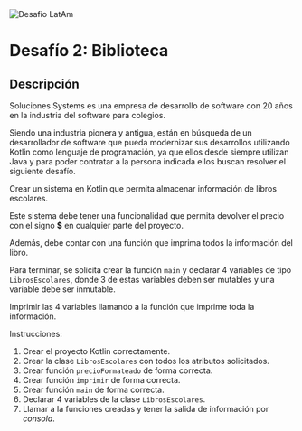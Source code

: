 <img align="center" src="https://imgur.com/fBe4l4F.png" alt="Desafio LatAm">

# Desafío 2: Biblioteca
## Descripción

Soluciones Systems es  una  empresa de  desarrollo de  software con  20  años  en  la  industria del software para colegios.

Siendo una industria pionera y antigua, están en búsqueda de un desarrollador de software que pueda modernizar sus desarrollos utilizando Kotlin como lenguaje de programación, ya que ellos desde siempre utilizan Java y para poder contratar a la persona indicada ellos buscan resolver el siguiente desafío.

Crear un sistema en Kotlin que permita almacenar información de libros escolares.

Este sistema debe tener una funcionalidad que permita devolver el precio con el signo **$** en cualquier parte del proyecto.

Además, debe contar con una función que imprima todos la información del libro.

Para terminar, se solicita crear la función `main` y declarar 4 variables de tipo `LibrosEscolares`, donde 3 de estas variables deben ser mutables y una variable debe ser inmutable.

Imprimir las 4 variables llamando a la función que imprime toda la información.

Instrucciones:
1. Crear el proyecto Kotlin correctamente.
2. Crear la clase `LibrosEscolares` con todos los atributos solicitados.
3. Crear función `precioFormateado` de forma correcta.
4. Crear función `imprimir` de forma correcta.
5. Crear función `main` de forma correcta.
6. Declarar 4 variables de la clase `LibrosEscolares`.
7. Llamar a la funciones creadas y tener la salida de información por *consola*.